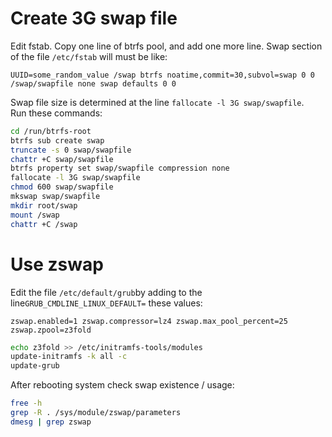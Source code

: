 # Create 3G swap file
Edit fstab. Copy one line of btrfs pool, and add one more line. Swap section of the file `/etc/fstab` will must be like:  
```properties
UUID=some_random_value /swap btrfs noatime,commit=30,subvol=swap 0 0
/swap/swapfile none swap defaults 0 0
```
Swap file size is determined at the line `fallocate -l 3G swap/swapfile`.  
Run these commands:
```bash
cd /run/btrfs-root
btrfs sub create swap
truncate -s 0 swap/swapfile
chattr +C swap/swapfile 
btrfs property set swap/swapfile compression none
fallocate -l 3G swap/swapfile
chmod 600 swap/swapfile
mkswap swap/swapfile 
mkdir root/swap
mount /swap
chattr +C /swap
```



# Use zswap
Edit the file `/etc/default/grub`by adding to the line`GRUB_CMDLINE_LINUX_DEFAULT=` these values:
```properties
zswap.enabled=1 zswap.compressor=lz4 zswap.max_pool_percent=25 zswap.zpool=z3fold
```

```bash
echo z3fold >> /etc/initramfs-tools/modules
update-initramfs -k all -c
update-grub
```

After rebooting system check swap existence / usage:
```bash
free -h
grep -R . /sys/module/zswap/parameters
dmesg | grep zswap
```
